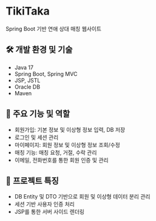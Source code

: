 # TikiTaka
Spring Boot 기반 연애 상대 매칭 웹사이트

## 🛠️ 개발 환경 및 기술
- Java 17
- Spring Boot, Spring MVC
- JSP, JSTL
- Oracle DB
- Maven

## 🎯 주요 기능 및 역할
- 회원가입: 기본 정보 및 이상형 정보 입력, DB 저장
- 로그인 및 세션 관리
- 마이페이지: 회원 정보 및 이상형 정보 조회/수정
- 매칭 기능: 매칭 요청, 거절, 수락 관리
- 이메일, 전화번호를 통한 회원 인증 및 관리

## 🔗 프로젝트 특징
- DB Entity 및 DTO 기반으로 회원 및 이상형 데이터 분리 관리
- 세션 기반 사용자 인증 처리
- JSP를 통한 서버 사이드 렌더링
